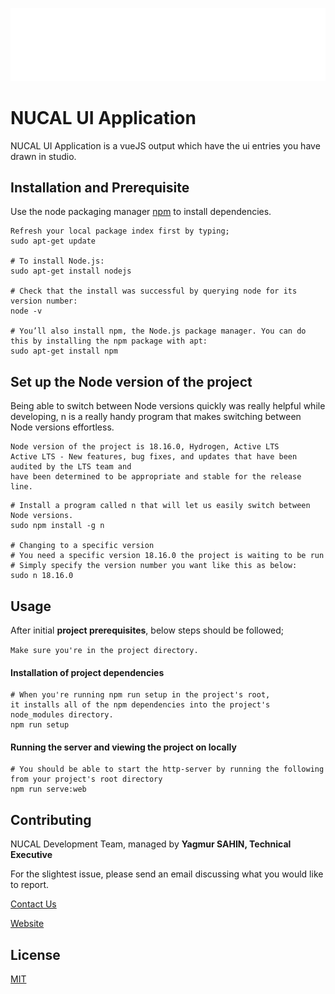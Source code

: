 ![Alt text](public/nucal.svg?raw=true "NUCAL")

# NUCAL UI Application

NUCAL UI Application is a vueJS output which have the ui entries you have drawn in studio.

## Installation and Prerequisite

Use the node packaging manager [npm](https://www.npmjs.com/) to install dependencies.

```
Refresh your local package index first by typing;
sudo apt-get update

# To install Node.js:
sudo apt-get install nodejs

# Check that the install was successful by querying node for its version number:
node -v

# You’ll also install npm, the Node.js package manager. You can do this by installing the npm package with apt:
sudo apt-get install npm

```

## Set up the Node version of the project

Being able to switch between Node versions quickly was really helpful while developing, n is a really handy program that makes switching between Node versions effortless.

``` 
Node version of the project is 18.16.0, Hydrogen, Active LTS  
Active LTS - New features, bug fixes, and updates that have been audited by the LTS team and 
have been determined to be appropriate and stable for the release line.
```

```
# Install a program called n that will let us easily switch between Node versions.
sudo npm install -g n

# Changing to a specific version
# You need a specific version 18.16.0 the project is waiting to be run
# Simply specify the version number you want like this as below:
sudo n 18.16.0

```

## Usage

After initial **project prerequisites**, below steps should be followed;

`Make sure you're in the project directory.`

#### Installation of project dependencies
```
# When you're running npm run setup in the project's root, 
it installs all of the npm dependencies into the project's node_modules directory.
npm run setup
```

#### Running the server and viewing the project on locally
```
# You should be able to start the http-server by running the following from your project's root directory
npm run serve:web
```

## Contributing
NUCAL Development Team, managed by **Yagmur SAHIN, Technical Executive**

For the slightest issue, please send an email discussing what you would like to report.

[Contact Us](mailto:yagmur.sahin@nucal.com)

[Website](https://nucal.com)

## License
[MIT](https://choosealicense.com/licenses/mit/)


